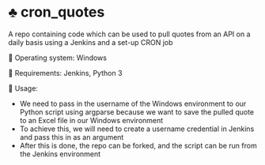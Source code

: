# :clubs: cron_quotes
A repo containing code which can be used to pull quotes from an API on a daily basis using a Jenkins and a set-up CRON job

:floppy_disk: Operating system: Windows

:hammer:  Requirements: Jenkins, Python 3

:wrench:  Usage: 
- We need to pass in the username of the Windows environment to our Python script using argparse because we want to save the pulled quote to an Excel file in our Windows environment
- To achieve this, we will need to create a username credential in Jenkins and pass this in as an argument
- After this is done, the repo can be forked, and the script can be run from the Jenkins environment
